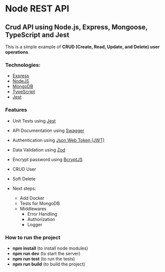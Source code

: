 # Node REST API

## Crud API using Node.js, Express, Mongoose, TypeScript and Jest

This is a simple example of **CRUD (Create, Read, Update, and Delete) user operations**.

### Technologies:

- [Express](https://expressjs.com/pt-br/)
- [NodeJS](https://nodejs.org/en/)
- [MongoDB](https://www.mongodb.com/)
- [TypeScript](https://www.typescriptlang.org/)
- [Jest](https://jestjs.io/)

### Features

- Unit Tests using [Jest](https://jestjs.io/pt-BR/)
- API Documentation using [Swagger](https://swagger.io/)
- Authentication using [Json Web Token (JWT)](https://www.npmjs.com/package/jsonwebtoken)
- Data Validation using [Zod](https://zod.dev/)
- Encrypt password using [BcryptJS](https://www.npmjs.com/package/bcryptjs)
- CRUD User
- Soft Delete

- Next steps:
  - Add Docker
  - Tests for MongoDB
  - Middlewares
    - Error Handling
    - Authorization
    - Logger

### How to run the project

- **npm install** (to install node modules)
- **npm run dev** (to start the server)
- **npm run test** (to run the tests)
- **npm run build** (to build the project)
